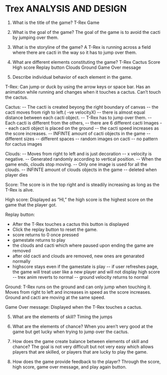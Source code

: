 # Trex ANALYSIS AND DESIGN

1. What is the title of the game?
T-Rex Game

2. What is the goal of the game?
The goal of the game is to avoid the cacti by jumping over them.

3. What is the storyline of the game?
A T-Rex is running across a field where there are cacti in the way so it has to jump over them.

4. What are different elements constituting the game?
T-Rex
Cactus
Score
High score
Replay button
Clouds
Ground
Game Over message

5. Describe individual behavior of each element in the game.

T-Rex: Can jump or duck by using the arrow keys or space bar. Has an animation while running and changes when it touches a cactus. Can’t touch the cactus.

Cactus: 
-- The cacti is created beyong the right boundary of canvas
-- the cacti moves from righ to left.( -ve velocityX)
-- there is almost equal distance between each cacti object.
-- T-Rex has to jump over them. 
-- Each cacti is different from the others, 
-- there are 6 different cacti Images
-- each cacti object is placed on the ground
-- the cacti speed increases as the score increases.
-- INFINTE amount of cacti objects in the game
-- different sizes
-- different spaces
-- random images on cacti
-- no pattern for cactus images



Clouds: 
-- Moves from right to left and is just decoration 
-- x velocity is negative. 
-- Generated randomly according to vertical position. 
-- When the game ends, clouds stop moving. 
-- Only one image is used for all the clouds.
-- INFINTE amount of clouds objects in the game
-- deleted when player dies


Score: The score is in the top right and is steadily increasing as long as the T-Rex is alive.

High score: Displayed as “HI,” the high score is the highest score on the game that the player got.

Replay button: 
- After the T-Rex touches a cactus this button is displayed 
- Click the replay button to reset the game.
- score returns to 0 once pressed
- gamestate returns to play
- the clouds and cacti which where paused upon ending the game are removed
- after old cacti and clouds are removed, new ones are genarated normally
- highscore stays even if the gamestate is play
-- if user refreshes page, the game will treat user like a new player and will not display high score
-- trex anim reverts to normal
-- ground velocity returns to normal



Ground: T-Rex runs on the ground and can only jump when touching it. Moves from right to left and increases in speed as the score increases. Ground and cacti are moving at the same speed.

Game Over message: Displayed when the T-Rex touches a cactus.

5. What are the elements of skill?
Timing the jumps

6. What are the elements of chance?
When you aren’t very good at the game but get lucky when trying to jump over the cactus.

7. How does the game create balance between elements of skill and chance?
The goal is not very difficult but not very easy which allows players that are skilled, or players that are lucky to play the game.

8. How does the game provide feedback to the player?
Through the score, high score, game over message, and play again button.
